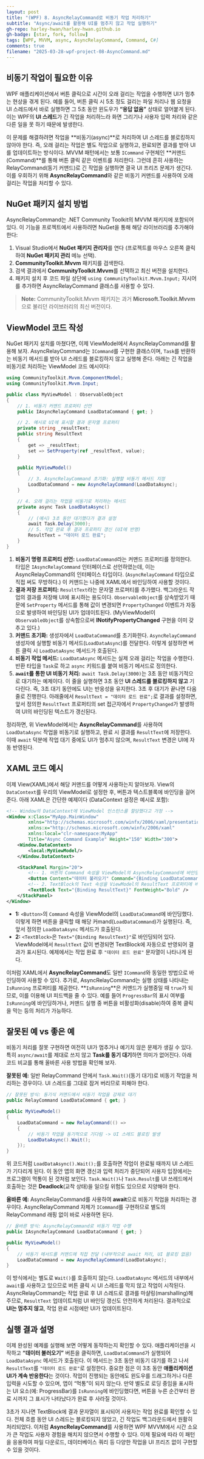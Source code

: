 ```yaml
---
layout: post
title: "(WPF) 8. AsyncRelayCommand로 비동기 작업 처리하기"
subtitle: "Async/await를 활용해 UI를 멈추지 않고 작업 실행하기"
gh-repo: harley-hwan/harley-hwan.github.io
gh-badge: [star, fork, follow]
tags: [WPF, MVVM, async, AsyncRelayCommand, Command, C#]
comments: true
filename: "2025-03-28-wpf-project-08-AsyncCommand.md"
---
```


## 비동기 작업이 필요한 이유

WPF 애플리케이션에서 버튼 클릭으로 시간이 오래 걸리는 작업을 수행하면 UI가 멈추는 현상을 겪게 된다. 예를 들어, 버튼 클릭 시 5초 정도 걸리는 파일 처리나 웹 요청을 UI 스레드에서 바로 실행하면 그 5초 동안 윈도우가 **“응답 없음”** 상태로 얼어붙게 된다. 이는 WPF의 **UI 스레드**가 긴 작업을 처리하느라 화면 그리기나 사용자 입력 처리와 같은 다른 일을 못 하기 때문에 발생한다.

이 문제를 해결하려면 작업을 **비동기(async)**로 처리하여 UI 스레드를 블로킹하지 않아야 한다. 즉, 오래 걸리는 작업은 별도 작업으로 실행하고, 완료되면 결과를 받아 UI를 업데이트하는 방식이다. MVVM 패턴에서는 보통 `ICommand` 구현체인 **커맨드(Command)**를 통해 버튼 클릭 같은 이벤트를 처리한다. 그런데 흔히 사용하는 RelayCommand(동기 커맨드)로 긴 작업을 실행하면 결국 UI 프리즈 문제가 생긴다. 이를 우회하기 위해 **AsyncRelayCommand**와 같은 비동기 커맨드를 사용하여 오래 걸리는 작업을 처리할 수 있다.

## NuGet 패키지 설치 방법

AsyncRelayCommand는 .NET Community Toolkit의 MVVM 패키지에 포함되어 있다. 이 기능을 프로젝트에서 사용하려면 NuGet을 통해 해당 라이브러리를 추가해야 한다:

1. Visual Studio에서 **NuGet 패키지 관리자**를 연다 (프로젝트를 마우스 오른쪽 클릭하여 **NuGet 패키지 관리** 메뉴 선택).
2. **CommunityToolkit.Mvvm** 패키지를 검색한다.
3. 검색 결과에서 **CommunityToolkit.Mvvm**를 선택하고 최신 버전을 설치한다.
4. 패키지 설치 후 코드 파일 상단에 `using CommunityToolkit.Mvvm.Input;` 지시어를 추가하면 AsyncRelayCommand 클래스를 사용할 수 있다.

> **Note:** CommunityToolkit.Mvvm 패키지는 과거 **Microsoft.Toolkit.Mvvm**으로 불리던 라이브러리의 최신 버전이다.  

## ViewModel 코드 작성

NuGet 패키지 설치를 마쳤다면, 이제 ViewModel에서 AsyncRelayCommand를 활용해 보자. AsyncRelayCommand는 `ICommand`를 구현한 클래스이며, `Task`를 반환하는 비동기 메서드를 받아 UI 스레드를 블로킹하지 않고 실행해 준다. 아래는 긴 작업을 비동기로 처리하는 ViewModel 코드 예시이다:

```csharp
using CommunityToolkit.Mvvm.ComponentModel;
using CommunityToolkit.Mvvm.Input;

public class MyViewModel : ObservableObject
{
    // 1. 비동기 커맨드 프로퍼티 선언
    public IAsyncRelayCommand LoadDataCommand { get; }

    // 2. 예시로 UI에 표시할 결과 문자열 프로퍼티
    private string _resultText;
    public string ResultText
    {
        get => _resultText;
        set => SetProperty(ref _resultText, value);
    }

    public MyViewModel()
    {
        // 3. AsyncRelayCommand 초기화: 실행할 비동기 메서드 지정
        LoadDataCommand = new AsyncRelayCommand(LoadDataAsync);
    }

    // 4. 오래 걸리는 작업을 비동기로 처리하는 메서드
    private async Task LoadDataAsync()
    {
        // (예시) 3초 동안 대기했다가 결과 설정
        await Task.Delay(3000);
        // 5. 작업 완료 후 결과 프로퍼티 갱신 (UI에 반영)
        ResultText = "데이터 로드 완료";
    }
}
```

1. **비동기 명령 프로퍼티 선언:** `LoadDataCommand`라는 커맨드 프로퍼티를 정의한다. 타입은 `IAsyncRelayCommand` 인터페이스로 선언하였는데, 이는 AsyncRelayCommand의 인터페이스 타입이다. (`AsyncRelayCommand` 타입으로 직접 써도 무방하다.) 이 커맨드는 나중에 XAML에서 바인딩하여 사용할 것이다.  
2. **결과 저장 프로퍼티:** `ResultText`라는 문자열 프로퍼티를 추가했다. 백그라운드 작업의 결과를 저장해 UI에 표시하는 용도이다. `ObservableObject`를 상속받았기 때문에 `SetProperty` 메서드를 통해 값이 변경되면 `PropertyChanged` 이벤트가 자동으로 발생하여 바인딩된 UI가 업데이트된다. (MyViewModel이 `ObservableObject`를 상속함으로써 **INotifyPropertyChanged** 구현을 이미 갖추고 있다.)  
3. **커맨드 초기화:** 생성자에서 `LoadDataCommand`를 초기화한다. `AsyncRelayCommand` 생성자에 실행할 비동기 메서드(`LoadDataAsync`)를 전달한다. 이렇게 설정하면 버튼 클릭 시 `LoadDataAsync` 메서드가 호출된다.  
4. **비동기 작업 메서드:** `LoadDataAsync` 메서드는 실제 오래 걸리는 작업을 수행한다. 반환 타입을 `Task`로 하고 `async` 키워드를 붙여 비동기 메서드로 정의한다.  
5. **`await`를 통한 UI 비동기 처리:** `await Task.Delay(3000)`는 3초 동안 비동기적으로 대기하는 예제이다. 이 줄을 실행하면 3초 동안 **UI 스레드를 블로킹하지 않고** 기다린다. 즉, 3초 대기 동안에도 UI는 반응성을 유지한다. 3초 후 대기가 끝나면 다음 줄로 진행한다. 아래줄에서 `ResultText = "데이터 로드 완료";`로 결과를 설정하면, 앞서 정의한 `ResultText` 프로퍼티의 set 접근자에서 `PropertyChanged`가 발생하여 UI의 바인딩된 텍스트가 갱신된다.

정리하면, 위 ViewModel에서는 **AsyncRelayCommand**를 사용하여 `LoadDataAsync` 작업을 비동기로 실행하고, 완료 시 결과를 `ResultText`에 저장한다. 이때 `await` 덕분에 작업 대기 중에도 UI가 멈추지 않으며, `ResultText` 변경은 UI에 자동 반영된다.

## XAML 코드 예시

이제 View(XAML)에서 해당 커맨드를 어떻게 사용하는지 알아보자. View의 `DataContext`를 우리의 ViewModel로 설정한 후, 버튼과 텍스트블록에 바인딩을 걸어준다. 아래 XAML은 간단한 예제이다 (DataContext 설정은 예시로 포함):

```xml
<!-- Window의 DataContext에 ViewModel 인스턴스를 할당했다고 가정 -->
<Window x:Class="MyApp.MainWindow"
        xmlns="http://schemas.microsoft.com/winfx/2006/xaml/presentation"
        xmlns:x="http://schemas.microsoft.com/winfx/2006/xaml"
        xmlns:local="clr-namespace:MyApp"
        Title="Async Command Example" Height="150" Width="300">
    <Window.DataContext>
        <local:MyViewModel/>
    </Window.DataContext>

    <StackPanel Margin="20">
        <!-- 1. 버튼의 Command 속성을 ViewModel의 AsyncRelayCommand에 바인딩 -->
        <Button Content="데이터 불러오기" Command="{Binding LoadDataCommand}" Margin="0 0 0 10"/>
        <!-- 2. TextBlock의 Text 속성을 ViewModel의 ResultText 프로퍼티에 바인딩 -->
        <TextBlock Text="{Binding ResultText}" FontWeight="Bold" />
    </StackPanel>
</Window>
```

- **1:** `<Button>`의 `Command` 속성을 ViewModel의 `LoadDataCommand`에 바인딩했다. 이렇게 하면 버튼을 클릭할 때 해당 커mand(`LoadDataCommand`)가 실행된다. 즉, 앞서 정의한 `LoadDataAsync` 메서드가 호출된다.  
- **2:** `<TextBlock>`은 `Text="{Binding ResultText}"`로 바인딩되어 있다. ViewModel에서 `ResultText` 값이 변경되면 TextBlock에 자동으로 반영되어 결과가 표시된다. 예제에서는 작업 완료 후 `"데이터 로드 완료"` 문자열이 나타나게 된다.

이처럼 XAML에서 **AsyncRelayCommand**도 일반 `ICommand`와 동일한 방법으로 바인딩하여 사용할 수 있다. 추가로, AsyncRelayCommand는 실행 상태를 나타내는 `IsRunning` 프로퍼티를 제공한다. **`IsRunning`**은 커맨드가 실행중일 때 `true`가 되므로, 이를 이용해 UI 피드백을 줄 수 있다. 예를 들어 `ProgressBar`의 표시 여부를 `IsRunning`에 바인딩하거나, 커맨드 실행 중 버튼을 비활성화(disable)하여 중복 클릭을 막는 등의 처리가 가능하다.

## 잘못된 예 vs 좋은 예

비동기 처리를 잘못 구현하면 여전히 UI가 멈추거나 예기치 않은 문제가 생길 수 있다. 특히 `async/await`를 제대로 쓰지 않고 **Task를 동기 대기**하면 의미가 없어진다. 아래 코드 비교를 통해 올바른 사용 방법을 확인해 보자.

**잘못된 예:** 일반 RelayCommand 안에서 `Task.Wait()`(동기 대기)로 비동기 작업을 처리하는 경우이다. UI 스레드를 그대로 잠겨 버리므로 피해야 한다.

```csharp
// 잘못된 방식: 동기식 커맨드에서 비동기 작업을 강제로 대기
public RelayCommand LoadDataCommand { get; }

public MyViewModel()
{
    LoadDataCommand = new RelayCommand(() =>
    {
        // 비동기 작업을 동기적으로 기다림 -> UI 스레드 블로킹 발생
        LoadDataAsync().Wait();
    });
}
```

위 코드처럼 `LoadDataAsync().Wait();`를 호출하면 작업이 완료될 때까지 UI 스레드가 기다리게 된다. 이 동안 앱의 화면 갱신과 입력 처리가 중단되어 사용자 입장에서는 프로그램이 먹통이 된 것처럼 보인다. `Task.Wait()`나 `Task.Result`를 UI 쓰레드에서 호출하는 것은 **Deadlock**(교착 상태)을 일으킬 위험도 있으므로 지양해야 한다.

**올바른 예:** AsyncRelayCommand를 사용하여 **await**으로 비동기 작업을 처리하는 경우이다. AsyncRelayCommand 자체가 `ICommand`를 구현하므로 별도의 RelayCommand 래핑 없이 바로 사용하면 된다.

```csharp
// 올바른 방식: AsyncRelayCommand로 비동기 작업 수행
public IAsyncRelayCommand LoadDataCommand { get; }

public MyViewModel()
{
    // 비동기 메서드를 커맨드에 직접 전달 (내부적으로 await 처리, UI 블로킹 없음)
    LoadDataCommand = new AsyncRelayCommand(LoadDataAsync);
}
```

이 방식에서는 별도로 `Wait()`를 호출하지 않는다. `LoadDataAsync` 메서드의 내부에서 `await`를 사용하고 있으므로 버튼 클릭 시 UI 스레드를 막지 않고 작업이 시작된다. AsyncRelayCommand는 작업 완료 후 UI 스레드로 결과를 마샬링(marshalling)해주므로, `ResultText` 업데이트처럼 UI 바인딩 갱신도 안전하게 처리된다. 결과적으로 **UI는 멈추지 않고**, 작업 완료 시점에만 UI가 업데이트된다.

## 실행 결과 설명

이제 완성된 예제를 실행해 보면 어떻게 동작하는지 확인할 수 있다. 애플리케이션을 시작하고 **“데이터 불러오기”** 버튼을 클릭하면, `LoadDataCommand`가 실행되어 `LoadDataAsync` 메서드가 호출된다. 이 메서드는 3초 동안 비동기 대기를 하고 나서 `ResultText`를 `"데이터 로드 완료"`로 설정한다. 중요한 점은 이 3초 동안 **애플리케이션 UI가 계속 반응한다**는 것이다. 작업이 진행되는 동안에도 윈도우를 드래그하거나 다른 입력을 시도할 수 있으며, 앱이 “먹통”이 되지 않는다. 만약 별도로 로딩 중임을 표시하는 UI 요소(예: ProgressBar)를 `IsRunning`에 바인딩했다면, 버튼을 누른 순간부터 완료 시까지 그 표시가 나타났다가 완료 후 사라질 것이다. 

3초가 지나면 TextBlock에 결과 문자열이 표시되어 사용자는 작업 완료를 확인할 수 있다. 전체 흐름 동안 UI 스레드는 블로킹되지 않았고, 긴 작업도 백그라운드에서 원활히 처리되었다. 이처럼 **AsyncRelayCommand**를 사용하면 WPF MVVM에서 시간 소요가 큰 작업도 사용자 경험을 해치지 않으면서 수행할 수 있다. 이제 필요에 따라 이 패턴을 응용하여 파일 다운로드, 데이터베이스 쿼리 등 다양한 작업을 UI 프리즈 없이 구현할 수 있을 것이다.
